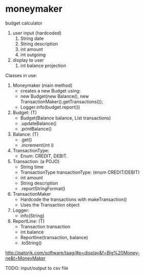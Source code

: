 # moneymaker

budget calculator
1. user input (hardcoded)
    1. String date
    1. String description
    1. int amount
    1. int outgoing
1. display to user
    1. int balance projection

Classes in use:
1. Moneymaker (main method)
    - creates a new Budget using:
    - new Budget(new Balance(), new TransactionMaker().getTransactions());
    - Logger.info(budget.report())
1. Budget: (T)
    - Budget(Balance balance, List<Transaction> transactions)
    - .updateBalance()
    - .printBalance()
1. Balance: (T)
    - .get()
    - .increment(int i)
1. TransactionType:
    - Enum: CREDIT, DEBIT.
1. Transaction: (a POJO)
    - String time
    - TransactionType transactionType: (enum CREDIT/DEBIT)
    - int amount
    - String description
    - .reportStringFormat()
1. TransactionMaker
    - Hardcode the transactions with makeTransaction()
    - Uses the Transaction object
1. Logger:
    - info(String)
1. ReportLine: (T)
    - Transaction transaction
    - int balance
    - Reportline(transaction, balance)
    - .toString()

http://patorjk.com/software/taag/#p=display&f=Big%20Money-ne&t=MoneyMaker

TODO: input/output to csv file